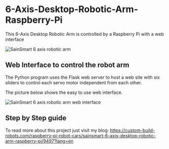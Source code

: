 # 6-Axis-Desktop-Robotic-Arm-Raspberry-Pi
This 6-Axis Desktop Robotic Arm is controlled by a Raspberry Pi with a web interface

![SainSmart 6 axis robotic arm](https://custom-build-robots.com/wp-content/uploads/2017/11/SainSmart_6_axis_desktop_robotic_arm-300x200.jpg)

## Web Interface to control the robot arm
The Python program uses the Flask web server to host a web site with six sliders to control each servo motor independent from each other.

The picture below shows the easy to use web interface.

![SainSmart 6 axis robotic arm web interface](https://custom-build-robots.com/wp-content/uploads/2017/11/SainSmart_6_axis_desktop_robotic_Raspberry_Pi_web_interface-180x300.jpg)

## Step by Step guide
To read more about this project just visit my blog: https://custom-build-robots.com/raspberry-pi-robot-cars/sainsmart-6-axis-desktop-robotic-arm-raspberry-pi/9497?lang=en
